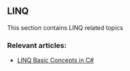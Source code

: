 ## LINQ

This section contains LINQ related topics
### Relevant articles:

- [LINQ Basic Concepts in C#](https://code-maze.com/linq-csharp-basic-concepts/)
